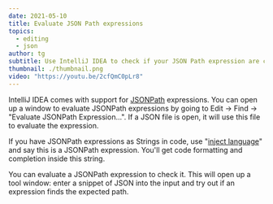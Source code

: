 ```yaml
---
date: 2021-05-10
title: Evaluate JSON Path expressions
topics:
  - editing
  - json
author: tg
subtitle: Use IntelliJ IDEA to check if your JSON Path expression are correct.
thumbnail: ./thumbnail.png
video: "https://youtu.be/2cfQmC0pLr8"
---
```


IntelliJ IDEA comes with support for [JSONPath](https://goessner.net/articles/JsonPath/) expressions. You can open up a window to evaluate JSONPath expressions by going to Edit -> Find -> "Evaluate JSONPath Expression...". If a JSON file is open, it will use this file to evaluate the expression.

If you have JSONPath expressions as Strings in code, use "[inject language](https://www.jetbrains.com/help/idea/using-language-injections.html)" and say this is a JSONPath expression. You'll get code formatting and completion inside this string.

You can evaluate a JSONPath expression to check it. This will open up a tool window: enter a snippet of JSON into the input and try out if an expression finds the expected path.
